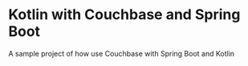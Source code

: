 # Kotlin with Couchbase and Spring Boot

A sample project of how use Couchbase with Spring Boot and Kotlin
